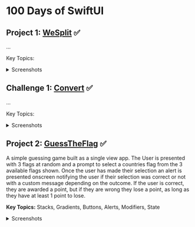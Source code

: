 # 100 Days of SwiftUI

## Project 1: [WeSplit](https://github.com/tiannahenrylewis/100DaysOfSwiftUI/tree/master/WeSplit) :white_check_mark:  
...

Key Topics: 

<details>
  <summary>Screenshots</summary>
</details>

## Challenge 1: [Convert](https://github.com/tiannahenrylewis/100DaysOfSwiftUI/tree/master/Convert) :white_check_mark:  
...

Key Topics:  

<details>
  <summary>Screenshots</summary>
</details>

## Project 2: [GuessTheFlag](https://github.com/tiannahenrylewis/100DaysOfSwiftUI/tree/master/GuessTheFlag) :white_check_mark:  
A simple guessing game built as a single view app. The User is presented with 3 flags at random and a prompt to select a countries flag from the 3 available flags shown. Once the user has made their selection an alert is presented onscreen notifying the user if their selection was correct or not with a custom message depending on the outcome. If the user is correct, they are awarded a point, but if they are wrong they lose a point, as long as they have at least 1 point to lose.

**Key Topics:** Stacks, Gradients, Buttons, Alerts, Modifiers, State

<details>
  <summary>Screenshots</summary>  
  
  ![image](https://user-images.githubusercontent.com/40465736/82842201-a3515e80-9ea6-11ea-8ea3-1588e0599da5.png) 
  
  ![image](https://user-images.githubusercontent.com/40465736/82842219-ae0bf380-9ea6-11ea-943f-ead59bb1e6de.png) 
</details>










